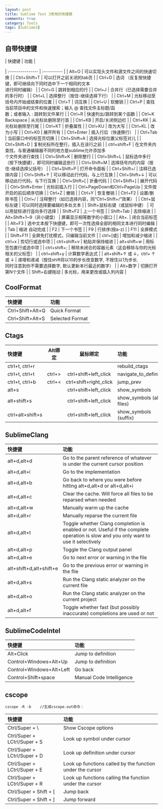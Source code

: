 ```yaml
---
layout: post
title: Sublime Text 3常用的快捷键
comments: true
category: Tools
tags: [Sublime3]
---
```


## 自带快捷键

| 快捷键                    			| 功能         																										|

| :---------------          		| :---------- 																										|
| Alt+O                  			| 可以实现头文件和源文件之间的快速切换         																			|
| Ctrl+Shift+T						| 可以打开之前关闭的tab页																								|
| Ctrl+D 							| 选词 （反复按快捷键，即可继续向下同时选中下一个相同的文本<br>进行同时编辑）														|
| Ctrl+G 							| 跳转到相应的行																										|
| Ctrl+J 							| 合并行（已选择需要合并的多行时）																						|
| Ctrl+L 							| 选择整行（按住-继续选择下行）																							|
| Ctrl+M 							| 光标移动至括号内开始或结束的位置																						|
| Ctrl+T 							| 词互换																												|
| Ctrl+U 							| 软撤销																												|
| Ctrl+P 							| 查找当前项目中的文件和快速搜索；输入 @ 查找文件主标题/函<br>数；或者输入 : 跳转到文件某行										|
| Ctrl+R 							| 快速列出/跳转到某个函数																								|
| Ctrl+K Backspace 					| 从光标处删除至行首																									|
| Ctrl+KB 							| 开启/关闭侧边栏																										|
| Ctrl+KK 							| 从光标处删除至行尾																									|
| Ctrl+KT 							| 折叠属性																											|
| Ctrl+KU 							| 改为大写																											|
| Ctrl+KL 							| 改为小写																											|
| Ctrl+K0 							| 展开所有																											|
| Ctrl+Enter   						| 插入行后（快速换行）																									|
| Ctrl+Tab 	   						| 当前窗口中的标签页切换																									|
| Ctrl+Shift+A 						| 选择光标位置父标签对儿																									|
| Ctrl+Shift+D 						| 复制光标所在整行，插入在该行之前																						|
| ctrl+shift+F 						| 在文件夹内查找，与普通编辑器不同的地方是sublime允许添加多<br>个文件夹进行查找													|
| Ctrl+Shift+K 						| 删除整行																											|
| Ctrl+Shift+L 						| 鼠标选中多行（按下快捷键），即可同时编辑这些行																				|
| Ctrl+Shift+M 						| 选择括号内的内容（按住-继续选择父括号）																					|
| Ctrl+Shift+P 						| 打开命令面板																											|
| Ctrl+Shift+/ 						| 注释已选择内容																										|
| Ctrl+Shift+↑ 						| 可以移动此行代码，与上行互换																							|
| Ctrl+Shift+↓ 						| 可以移动此行代码，与下行互换																							|
| Ctrl+Shift+[ 						| 折叠代码																												|
| Ctrl+Shift+] 						| 展开代码																												|
| Ctrl+Shift+Enter 					| 光标前插入行																											|
| Ctrl+PageDown和Ctrl+PageUp 		| 文件按开启的前后顺序切换																								|
| Ctrl+Z							| 撤销																													|
| Ctrl+Y							| 恢复撤销																												|
| Ctrl+F2 							| 设置/删除书签																											|
| Ctrl+/ 							| 注释整行（如已选择内容，同“Ctrl+Shift+/”效果）																		|
| Ctrl+鼠标左键 						| 可以同时选择要编辑的多处文本																							|
| Shift+鼠标右键（或鼠标中键）			| 可以用鼠标进行竖向多行选择																							|
| Shift+F2 							| 上一个书签																											|
| Shift+Tab 						| 去除缩进																												|
| Alt+Shift+1~9（非小键盘）			| 屏幕显示相等数字的小窗口																								|
| Alt+. 							| 闭合当前标签																											|
| Alt+F3 							| 选中文本按下快捷键，即可一次性选择全部的相同文本进行同时编辑															|
| Tab 								| 缩进 自动完成																											|
| F2 								| 下一个书签																											|
| F9 								| 行排序(按a-z)																											|
| F11 								| 全屏模式																												|
| Shift+F11 						| 全屏免打扰模式，只编辑当前文件																						|
| ctrl+[或] 							| 增加和减少缩进																										|
| ctrl+x 							| 剪切行或选中项																										|
| ctrl+shift+v 						| 粘贴并保持缩进																										|
| alt+shift+w 						| 用标签包裹行或选中项																									|
| ctrl+shift+; 						| 移除未闭合的容器元素（这会移除与你的光标相关的父标签）																|
| ctrl+shift+y 						| 计算数学表达式																										|
| alt+shift+↑ 或 ↓，ctrl+ ↑ 或 ↓  	| 递增和递减（按住shift将以10的步长改变数字, 不按住以1为步长. <br>同时注意到你不需要选择数字, 默认更新本行最近的数字）	|
| Alt+数字 							| 切换打开第N个文件																										|
| Shift+右键拖动 						| 多光标，用来更改或插入列内容																							|

## CoolFormat

| 快捷键                    			| 功能         																											|
| :---------------         | :---------- |
| Ctrl+Shift+Alt+Q              	| Quick Format         																									|
| Ctrl+Shift+Alt+S                  | Selected Format         																								|

## Ctags

| 快捷键              	|  Alt绑定     	| 鼠标绑定					| 功能         													|
| :---------------    | :----------: 	| :----------:				| :---------- 													|
| ctrl+t, ctrl+r      |        			| 							| rebuild_ctags         										|
| ctrl+t, ctrl+t      | ctrl+>          | ctrl+shift+left_click		| navigate_to_definition         								|
| ctrl+t, ctrl+b      | ctrl+<          | ctrl+shift+right_click	| jump_prev         											|
| alt+s      		  | 	            | ctrl+shift+left_click		| show_symbols         											|
| alt+shift+s         | 	            | ctrl+shift+left_click		| show_symbols (all files)         								|
| ctrl+alt+shift+s    | 	            | ctrl+shift+left_click		| show_symbols (suffix)         								|

## SublimeClang

| 快捷键                    | 功能         																																|
| :---------------          | :---------- 																																|
| alt+d,alt+d 				|Go to the parent reference of whatever is under the current cursor position																|
| alt+d,alt+i 				|Go to the implementation																													|
| alt+d,alt+b 				|Go back to where you were before hitting alt+d,alt+d or alt+d,alt+i 																		|
| alt+d,alt+c 				|Clear the cache. Will force all files to be reparsed when needed 																			|
| alt+d,alt+w 				|Manually warm up the cache																													|
| alt+d,alt+r 				|Manually reparse the current file																											|
| alt+d,alt+t 				|Toggle whether Clang completion is enabled or not. Useful if the complete <br>operation is slow and you only want to use it selectively 	|
| alt+d,alt+p 				|Toggle the Clang output panel 																												|
| alt+d,alt+e 				|Go to next error or warning in the file																									|
| alt+shift+d,alt+shift+e 	|Go to the previous error or warning in the file																							|
| alt+d,alt+s 				|Run the Clang static analyzer on the current file																							|
| alt+d,alt+o 				|Run the Clang static analyzer on the current project																						|
| alt+d,alt+f 				|Toggle whether fast (but possibly inaccurate) completions are used or not 																	|
	
## SublimeCodeIntel

| 快捷键                    			| 功能         																											|
| :---------------          		| :---------- 																											|
| Alt+Click              			| Jump to definition         																							|
| Control+Windows+Alt+Up            | Jump to definition         																							|
| Control+Windows+Alt+Left          | Go back         																										|
| Control+Shift+space            	| Manual Code Intelligence         																						|

## cscope

	cscope -R -b	//生成cscope.out命令：

| 快捷键                    			| 功能         																											|
| :---------------          		| :---------- 																											|
| Ctrl/Super + \              		| Show Cscope options         																							|
| Ctrl/Super + LCtrl/Super + S      | Look up symbol under cursor         																					|
| Ctrl/Super + LCtrl/Super + D      | Look up definition under cursor    																					|
| Ctrl/Super + LCtrl/Super + E      | Look up functions called by the function under the cursor         													|
| Ctrl/Super + LCtrl/Super + R      | Look up functions calling the function under the cursor         														|
| Ctrl/Super + Shift + [ 	        | Jump back        																										|
| Ctrl/Super + Shift + ]      		| Jump forward        																									|

